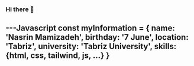 ### Hi there 👋
---Javascript
const myInformation = {
  name: 'Nasrin Mamizadeh',
  birthday: '7 June',
  location: 'Tabriz', 
  university: 'Tabriz University',
  skills: {html, css, tailwind, js, ...}
}
---

